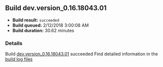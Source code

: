 ## Build dev.version_0.16.18043.01
- **Build result:** `succeeded`
- **Build queued:** 2/12/2018 3:00:08 AM
- **Build duration:** 30.62 minutes
### Details
Build [dev.version_0.16.18043.01](https://winappstudio.visualstudio.com/web/build.aspx?pcguid=a4ef43be-68ce-4195-a619-079b4d9834c2&builduri=vstfs%3a%2f%2f%2fBuild%2fBuild%2f24947) succeeded
Find detailed information in the [build log files](https://uwpctdiags.blob.core.windows.net/buildlogs/dev.version_0.16.18043.01_logs.zip)
